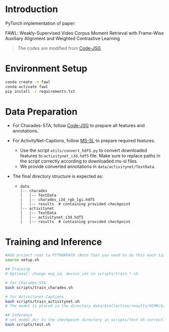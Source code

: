 # Introduction

PyTorch implementation of paper:

FAWL: Weakly-Supervised Video Corpus Moment Retrieval with Frame-Wise Auxiliary Alignment and Weighted Contrastive Learning

> The codes are modified from [Code-JSG](https://https://github.com/CFM-MSG/Code_JSG)


# Environment Setup

```bash
conda create -n fawl
conda activate fawl
pip install -r requirements.txt
```

# Data Preparation

* For Charades-STA, follow [Code-JSG](https://https://github.com/CFM-MSG/Code_JSG) to prepare all features and annotations.
* For ActivityNet-Captions, follow [MS-SL](https://github.com/HuiGuanLab/ms-sl) to prepare required features. 
  * Use the script `utils/convert_hdf5.py` to convert downloaded features to `activitynet_i3d.hdf5` file. Make sure to replace paths in the script correctly according to downloaded ms-sl files.
  * We provide converted annotations in `data/activitynet/TextData`.

* The final directory structure is expected as:

  * ```
    data
    |-- charades
    |   |-- TextData
    |   |-- charades_i3d_rgb_lgi.hdf5
    |   |-- results  # containing provided checkpoint
    |-- activitynet
    |   |-- TextData
    |   |-- activitynet_i3d.hdf5
    |   |-- results  # containing provided checkpoint
    ```



# Training and Inference

```bash
#Add project root to PYTHONPATH (Note that you need to do this each time you start a new session.)
source setup.sh

## Training
# Optional: change exp_id, device_ids in scripts/train_*.sh

# for Charades-STA
bash scripts/train_charades.sh

# for Activitynet-Captions
bash scripts/train_activitynet.sh
# The model is placed in the directory data/$collection/results/VCMR/$ckpt_name after training

## Inference
# set model_dir to the checkpoint directory in scripts/test.sh correctly
bash scripts/test.sh
```

